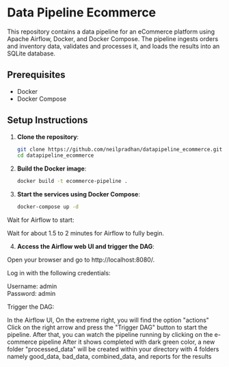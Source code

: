 # Data Pipeline Ecommerce

This repository contains a data pipeline for an eCommerce platform using Apache Airflow, Docker, and Docker Compose. The pipeline ingests orders and inventory data, validates and processes it, and loads the results into an SQLite database.


## Prerequisites

- Docker
- Docker Compose

## Setup Instructions

1. **Clone the repository**:

   ```sh
   git clone https://github.com/neilpradhan/datapipeline_ecommerce.git
   cd datapipeline_ecommerce


2. **Build the Docker image**:

   ```sh
   docker build -t ecommerce-pipeline .

3. **Start the services using Docker Compose**:

   ```sh
   docker-compose up -d


Wait for Airflow to start:

Wait for about 1.5 to 2 minutes for Airflow to fully begin.


4. **Access the Airflow web UI and trigger the DAG**:

Open your browser and go to http://localhost:8080/. 

Log in with the following credentials:

Username: admin\
Password: admin 


Trigger the DAG:

In the Airflow UI, On the extreme right, you will find the option "actions" Click on the right arrow
and press the "Trigger DAG" button to start the pipeline. After that, you can watch the pipeline running by clicking on the e-commerce pipeline
After it shows completed with dark green color, a new folder "processed_data" will be created within your directory with 4 folders namely  good_data, bad_data, combined_data, and reports for the results
